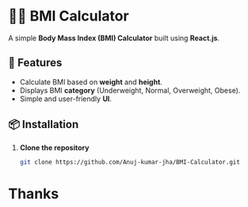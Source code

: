 # 🏋️‍♂️ BMI Calculator

A simple **Body Mass Index (BMI) Calculator** built using **React.js**.

## 🚀 Features
- Calculate BMI based on **weight** and **height**.
- Displays BMI **category** (Underweight, Normal, Overweight, Obese).
- Simple and user-friendly **UI**.

## 📦 Installation

1. **Clone the repository**  
   ```sh
   git clone https://github.com/Anuj-kumar-jha/BMI-Calculator.git

# Thanks #